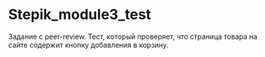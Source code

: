 # Stepik_module3_test
 Задание с peer-review. Тест, который проверяет, что страница товара на сайте содержит кнопку добавления в корзину.

